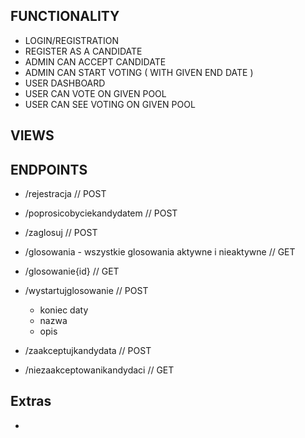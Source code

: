 ## FUNCTIONALITY
  * LOGIN/REGISTRATION
  * REGISTER AS A CANDIDATE
  * ADMIN CAN ACCEPT CANDIDATE
  * ADMIN CAN START VOTING ( WITH GIVEN END DATE )
  * USER DASHBOARD
  * USER CAN VOTE ON GIVEN POOL
  * USER CAN SEE VOTING ON GIVEN POOL

## VIEWS

## ENDPOINTS
  * /rejestracja // POST
  * /poprosicobyciekandydatem // POST
  * /zaglosuj // POST
  * /glosowania - wszystkie glosowania aktywne i nieaktywne // GET
  * /glosowanie{id} // GET


  * /wystartujglosowanie // POST
    * koniec daty
    * nazwa
    * opis
  * /zaakceptujkandydata // POST
  * /niezaakceptowanikandydaci // GET


## Extras
  *
